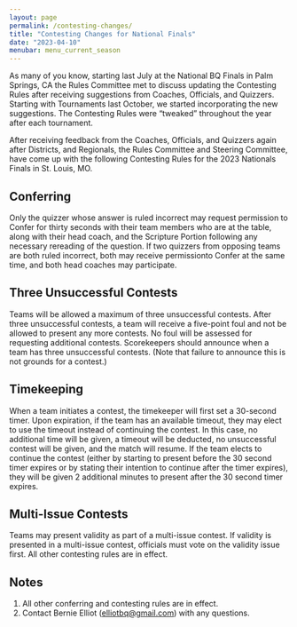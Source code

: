 ```yaml
---
layout: page
permalink: /contesting-changes/
title: "Contesting Changes for National Finals"
date: "2023-04-10"
menubar: menu_current_season
---
```


As many of you know, starting last July at the National BQ Finals in Palm Springs, CA the Rules Committee met to discuss updating the Contesting Rules after receiving suggestions from Coaches, Officials, and Quizzers. Starting with Tournaments last October, we started incorporating the new suggestions. The Contesting Rules were “tweaked” throughout the year after each tournament. 

After receiving feedback from the Coaches, Officials, and Quizzers again after Districts, and Regionals, the Rules Committee and Steering Committee, have come up with the following Contesting Rules for the 2023 Nationals Finals in St. Louis, MO.

## Conferring
Only the quizzer whose answer is ruled incorrect may request permission to Confer for thirty seconds with their team members who are at the table, along with their head coach, and the Scripture Portion following any necessary rereading of the question. If two quizzers from opposing teams are both ruled incorrect, both may receive permissionto Confer at the same time, and both head coaches may participate. 

## Three Unsuccessful Contests
Teams will be allowed a maximum of three unsuccessful contests. After three unsuccessful contests, a team will receive a five-point foul and not be allowed to present any more contests. No foul will be assessed for requesting additional contests. Scorekeepers should announce when a team has three unsuccessful contests. (Note that failure to announce this is not grounds for a contest.)

## Timekeeping
When a team initiates a contest, the timekeeper will first set a 30-second timer. Upon expiration, if the team has an available timeout, they may elect to use the timeout instead of continuing the contest. In this case, no additional time will be given, a timeout will be deducted, no unsuccessful contest will be given, and the match will resume. If the team elects to continue the contest (either by starting to present before the 30 second timer expires or by stating their intention to continue after the timer expires), they will be given 2 additional minutes to present after the 30 second timer expires.

## Multi-Issue Contests
Teams may present validity as part of a multi-issue contest. If validity is presented in a multi-issue contest, officials must vote on the validity issue first. All other contesting rules are in effect.

## Notes

1. All other conferring and contesting rules are in effect.
2. Contact Bernie Elliot ([elliotbq@gmail.com](mailto:elliotbq@gmail.com)) with any questions.
